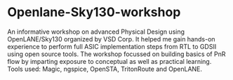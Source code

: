 # Openlane-Sky130-workshop
An informative workshop on advanced Physical Design using OpenLANE/Sky130 organized by VSD Corp. It helped me gain hands-on experience to perform full ASIC implementation steps from RTL to GDSII using open source tools. The workshop focussed on building basics of PnR flow by imparting exposure to conceptual as well as practical learning. Tools used: Magic, ngspice, OpenSTA, TritonRoute and OpenLANE.   
